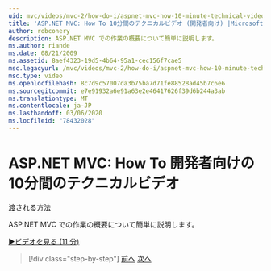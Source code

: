 ```yaml
---
uid: mvc/videos/mvc-2/how-do-i/aspnet-mvc-how-10-minute-technical-video-for-developers
title: 'ASP.NET MVC: How To 10分間のテクニカルビデオ (開発者向け) |Microsoft Docs'
author: robconery
description: ASP.NET MVC での作業の概要について簡単に説明します。
ms.author: riande
ms.date: 08/21/2009
ms.assetid: 8aef4323-19d5-4b64-95a1-cec156f7cae5
msc.legacyurl: /mvc/videos/mvc-2/how-do-i/aspnet-mvc-how-10-minute-technical-video-for-developers
msc.type: video
ms.openlocfilehash: 8c7d9c57007da3b75ba7d71fe88528ad45b7c6e6
ms.sourcegitcommit: e7e91932a6e91a63e2e46417626f39d6b244a3ab
ms.translationtype: MT
ms.contentlocale: ja-JP
ms.lasthandoff: 03/06/2020
ms.locfileid: "78432028"
---
```

# <a name="aspnet-mvc-how-10-minute-technical-video-for-developers"></a>ASP.NET MVC: How To 開発者向けの10分間のテクニカルビデオ

[渡](https://github.com/robconery)される方法

ASP.NET MVC での作業の概要について簡単に説明します。

[&#9654;ビデオを見る (11 分)](https://channel9.msdn.com/Blogs/ASP-NET-Site-Videos/aspnet-mvc-how-10-minute-technical-video-for-developers)

> [!div class="step-by-step"]
> [前へ](why-aspnet-mvc-3-minute-overview-video-for-decision-makers.md)
> [次へ](how-do-i-return-json-formatted-data-for-an-ajax-call-in-an-aspnet-mvc-web-application.md)
